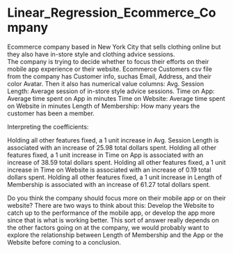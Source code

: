 # Linear_Regression_Ecommerce_Company
Ecommerce company based in New York City that sells clothing online but they also have in-store style and clothing advice sessions.  
The company is trying to decide whether to focus their efforts on their mobile app experience or their website.
Ecommerce Customers csv file from the company has Customer info, suchas Email, Address, and their color Avatar. 
Then it also has numerical value columns:
Avg. Session Length: Average session of in-store style advice sessions.
Time on App: Average time spent on App in minutes
Time on Website: Average time spent on Website in minutes
Length of Membership: How many years the customer has been a member.

Interpreting the coefficients:

Holding all other features fixed, a 1 unit increase in Avg. Session Length is associated with an increase of 25.98 total dollars spent.
Holding all other features fixed, a 1 unit increase in Time on App is associated with an increase of 38.59 total dollars spent.
Holding all other features fixed, a 1 unit increase in Time on Website is associated with an increase of 0.19 total dollars spent.
Holding all other features fixed, a 1 unit increase in Length of Membership is associated with an increase of 61.27 total dollars spent.

Do you think the company should focus more on their mobile app or on their website?
There are two ways to think about this: 
Develop the Website to catch up to the performance of the mobile app, or develop the app more since that is what is working better. 
This sort of answer really depends on the other factors going on at the company, we would probably want to explore the relationship 
between Length of Membership and the App or the Website before coming to a conclusion.
